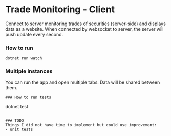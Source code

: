 # Trade Monitoring - Client

Connect to server monitoring trades of securities (server-side) and displays data as a website. When connected by websocket to server, the server will push update every second.


### How to run

```
dotnet run watch
```

### Multiple instances
You can run the app and open multiple tabs. Data will be shared between them.
```
### How to run tests
```
dotnet test
```

### TODO
Things I did not have time to implement but could use improvement:
- unit tests